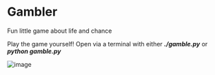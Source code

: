 # Gambler
Fun little game about life and chance

Play the game yourself! Open via a terminal with either ***./gamble.py*** or ***python gamble.py***

![image](https://raw.githubusercontent.com/sedaji/Gambler/master/Annotation%202019-06-28%20132322.png)




